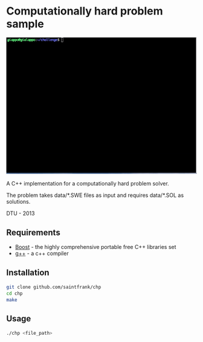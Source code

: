 Computationally hard problem sample
===============

![gif](https://raw.githubusercontent.com/saintfrank/occurrencies-solver/master/challenge-sample.gif)


A C++ implementation for a computationally hard problem solver.

The problem takes data/\*.SWE files as input and requires data/\*.SOL as solutions.

DTU - 2013


Requirements
----

* [Boost] - the highly comprehensive portable free C++ libraries set
* [g++] - a c++ compiler


Installation
--------------

```sh
git clone github.com/saintfrank/chp
cd chp
make
```

Usage
--------------

```sh
./chp <file_path>
```


[boost]:http://www.boost.org/users/download/
[g++]:http://www.boost.org/users/download/
